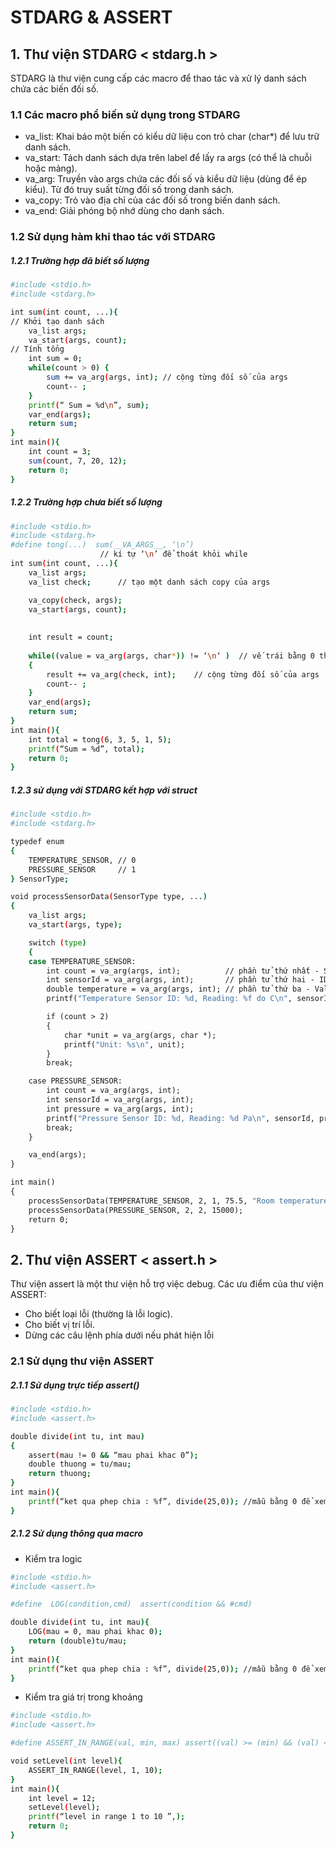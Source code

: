 # STDARG & ASSERT
## 1. Thư viện STDARG < stdarg.h >
STDARG là thư viện cung cấp các macro để thao tác và xử lý danh sách chứa các biến đối số.  
### 1.1 Các macro phổ biến sử dụng trong STDARG
+ va_list: Khai báo một biến có kiểu dữ liệu con trỏ char (char*) để lưu trữ danh sách.
+ va_start: Tách danh sách dựa trên label để lấy ra args (có thể là chuỗi hoặc mảng).
+ va_arg: Truyền vào args chứa các đối số và kiểu dữ liệu (dùng để ép kiểu). Từ đó truy suất từng đối số trong danh sách.
+ va_copy: Trỏ vào địa chỉ của các đối số trong biến danh sách.
+ va_end: Giải phóng bộ nhớ dùng cho danh sách.
### 1.2 Sử dụng hàm khi thao tác với STDARG
##### 1.2.1 Trường hợp đã biết số lượng
```bash
#include <stdio.h>
#include <stdarg.h>

int sum(int count, ...){
// Khởi tạo danh sách
	va_list args;
	va_start(args, count);
// Tính tổng
	int sum = 0;
	while(count > 0) {
		sum += va_arg(args, int); // cộng từng đối số của args
		count-- ; 
	} 
	printf(“ Sum = %d\n”, sum);
	var_end(args);
	return sum;
}
int main(){
	int count = 3;
	sum(count, 7, 20, 12);
	return 0;	
}

```
##### 1.2.2 Trường hợp chưa biết số lượng
```bash
#include <stdio.h>
#include <stdarg.h>
#define tong(...)  sum(__VA_ARGS__, ‘\n’)
					// kí tự ‘\n’ để thoát khỏi while	
int sum(int count, ...){
	va_list args;
	va_list check;		// tạo một danh sách copy của args

	va_copy(check, args);
	va_start(args, count);
	
	
	int result = count;
	
	while((value = va_arg(args, char*)) != ‘\n‘ )  // vế trái bằng 0 thì thoát khỏi vòng lặp
	{
		result += va_arg(check, int);	 // cộng từng đối số của args
		count-- ; 
	}
	var_end(args);
	return sum;
}
int main(){
	int total = tong(6, 3, 5, 1, 5);
	printf(“Sum = %d”, total);
	return 0;
}
```
##### 1.2.3 sử dụng với STDARG kết hợp với struct
```bash
#include <stdio.h>
#include <stdarg.h>

typedef enum
{
    TEMPERATURE_SENSOR, // 0
    PRESSURE_SENSOR     // 1
} SensorType;

void processSensorData(SensorType type, ...)
{
    va_list args;
    va_start(args, type);

    switch (type)
    {
    case TEMPERATURE_SENSOR:
        int count = va_arg(args, int);          // phần tử thứ nhất - Số phần tử
        int sensorId = va_arg(args, int);       // phần tử thứ hai - ID
        double temperature = va_arg(args, int); // phần tử thứ ba - Value
        printf("Temperature Sensor ID: %d, Reading: %f do C\n", sensorId, temperature);

        if (count > 2)
        {
            char *unit = va_arg(args, char *);
            printf("Unit: %s\n", unit);
        }
        break;

    case PRESSURE_SENSOR:
        int count = va_arg(args, int);
        int sensorId = va_arg(args, int);
        int pressure = va_arg(args, int);
        printf("Pressure Sensor ID: %d, Reading: %d Pa\n", sensorId, pressure);
        break;
    }

    va_end(args);
}

int main()
{
    processSensorData(TEMPERATURE_SENSOR, 2, 1, 75.5, "Room temperature");
    processSensorData(PRESSURE_SENSOR, 2, 2, 15000);
    return 0;
}
```
## 2. Thư viện ASSERT < assert.h >
Thư viện assert là một thư viện hỗ trợ việc debug. Các ưu điểm của thư viện ASSERT:  
+ Cho biết loại lỗi (thường là lỗi logic).
+ Cho biết vị trí lỗi.
+ Dừng các câu lệnh phía dưới nếu phát hiện lỗi
### 2.1 Sử dụng thư viện ASSERT
##### 2.1.1 Sử dụng trực tiếp assert()
```bash
#include <stdio.h>
#include <assert.h>

double divide(int tu, int mau)
{
	assert(mau != 0 && “mau phai khac 0”);
	double thuong = tu/mau;
	return thuong;
}
int main(){
	printf(“ket qua phep chia : %f”, divide(25,0));	//mẫu bằng 0 để xem kết quả	
}
```
##### 2.1.2 Sử dụng thông qua macro
+ Kiểm tra logic
```bash
#include <stdio.h>
#include <assert.h>

#define  LOG(condition,cmd)  assert(condition && #cmd) 

double divide(int tu, int mau){
	LOG(mau = 0, mau phai khac 0);
	return (double)tu/mau; 
}
int main(){
	printf(“ket qua phep chia : %f”, divide(25,0));	//mẫu bằng 0 để xem kết quả	
}
```
+ Kiểm tra giá trị trong khoảng
```bash
#include <stdio.h>
#include <assert.h>

#define ASSERT_IN_RANGE(val, min, max) assert((val) >= (min) && (val) <= (max))

void setLevel(int level){
	ASSERT_IN_RANGE(level, 1, 10);
}
int main(){
	int level = 12;
	setLevel(level);
	printf(“level in range 1 to 10 ”,);
	return 0;
}
```
